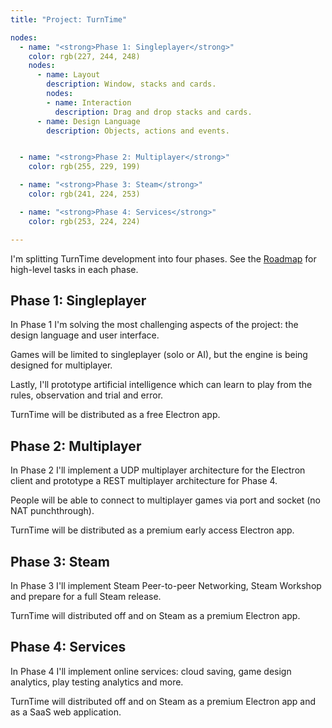 ```yaml
---
title: "Project: TurnTime"

nodes:
  - name: "<strong>Phase 1: Singleplayer</strong>"
    color: rgb(227, 244, 248)
    nodes:
      - name: Layout
        description: Window, stacks and cards.
        nodes:
        - name: Interaction
          description: Drag and drop stacks and cards.
      - name: Design Language
        description: Objects, actions and events.


  - name: "<strong>Phase 2: Multiplayer</strong>"
    color: rgb(255, 229, 199)

  - name: "<strong>Phase 3: Steam</strong>"
    color: rgb(241, 224, 253)

  - name: "<strong>Phase 4: Services</strong>"
    color: rgb(253, 224, 224)

---
```


I'm splitting TurnTime development into four phases. See the [Roadmap](#roadmap-overview) for high-level tasks in each phase.

## Phase 1: Singleplayer

In Phase 1 I'm solving the most challenging aspects of the project: the design language and user interface.

Games will be limited to singleplayer (solo or AI), but the engine is being designed for multiplayer.

Lastly, I'll prototype artificial intelligence which can learn to play from the rules, observation and trial and error.

TurnTime will be distributed as a free Electron app.

## Phase 2: Multiplayer

In Phase 2 I'll implement a UDP multiplayer architecture for the Electron client and prototype a REST multiplayer architecture for Phase 4.

People will be able to connect to multiplayer games via port and socket (no NAT punchthrough).

TurnTime will be distributed as a premium early access Electron app.

## Phase 3: Steam

In Phase 3 I'll implement Steam Peer-to-peer Networking, Steam Workshop and prepare for a full Steam release.

TurnTime will distributed off and on Steam as a premium Electron app.

## Phase 4: Services

In Phase 4 I'll implement online services: cloud saving, game design analytics, play testing analytics and more.

TurnTime will distributed off and on Steam as a premium Electron app and as a SaaS web application.
